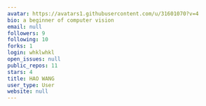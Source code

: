 ```yaml
---
avatar: https://avatars1.githubusercontent.com/u/31601070?v=4
bio: a beginner of computer vision
email: null
followers: 9
following: 10
forks: 1
login: whklwhkl
open_issues: null
public_repos: 11
stars: 4
title: HAO WANG
user_type: User
website: null
---
```

